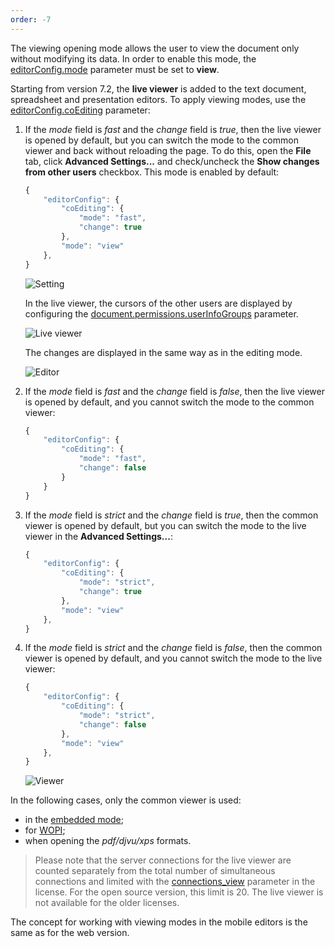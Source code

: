 ```yaml
---
order: -7
---
```


The viewing opening mode allows the user to view the document only without modifying its data. In order to enable this mode, the [editorConfig.mode](../../../Usage%20API/Config/Editor/index.md#mode) parameter must be set to **view**.

Starting from version 7.2, the **live viewer** is added to the text document, spreadsheet and presentation editors. To apply viewing modes, use the [editorConfig.coEditing](../../../Usage%20API/Config/Editor/index.md#coediting) parameter:

1. If the *mode* field is *fast* and the *change* field is *true*, then the live viewer is opened by default, but you can switch the mode to the common viewer and back without reloading the page. To do this, open the **File** tab, click **Advanced Settings...** and check/uncheck the **Show changes from other users** checkbox. This mode is enabled by default:

   ```  javascript
   {
       "editorConfig": {
           "coEditing": {
               "mode": "fast",
               "change": true
           },
           "mode": "view"
       },
   }
   ```

   ![Setting](/assets/images/editor/show-changes-from-other-users.png)

   In the live viewer, the cursors of the other users are displayed by configuring the [document.permissions.userInfoGroups](../../../Usage%20API/Config/Document/Permissions/index.md#userinfogroups) parameter.

   ![Live viewer](/assets/images/editor/live-viewer.png)

   The changes are displayed in the same way as in the editing mode.

   ![Editor](/assets/images/editor/editor.png)

2. If the *mode* field is *fast* and the *change* field is *false*, then the live viewer is opened by default, and you cannot switch the mode to the common viewer:

   ```  javascript
   {
       "editorConfig": {
           "coEditing": {
               "mode": "fast",
               "change": false
           }
       }
   }      
   ```

3. If the *mode* field is *strict* and the *change* field is *true*, then the common viewer is opened by default, but you can switch the mode to the live viewer in the **Advanced Settings...**:

   ```  javascript
   {
       "editorConfig": {
           "coEditing": {
               "mode": "strict",
               "change": true
           },
           "mode": "view"
       },
   }
   ```

4. If the *mode* field is *strict* and the *change* field is *false*, then the common viewer is opened by default, and you cannot switch the mode to the live viewer:

   ```  javascript
   {
       "editorConfig": {
           "coEditing": {
               "mode": "strict",
               "change": false
           },
           "mode": "view"
       },
   }
   ```

   ![Viewer](/assets/images/editor/viewer.png)

In the following cases, only the common viewer is used:

* in the [embedded mode](../../../Usage%20API/Config/Editor/Embedded/index.md);
* for [WOPI](../../../Using%20WOPI/Overview/index.md);
* when opening the *pdf/djvu/xps* formats.

> Please note that the server connections for the live viewer are counted separately from the total number of simultaneous connections and limited with the [connections\_view](../../../Additional%20API/Command%20service/license/index.md#license) parameter in the license. For the open source version, this limit is 20. The live viewer is not available for the older licenses.

The concept for working with viewing modes in the mobile editors is the same as for the web version.
